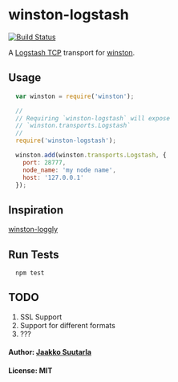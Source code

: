 # winston-logstash

[![Build Status](https://travis-ci.org/jaakkos/winston-logstash.png?branch=master)](https://travis-ci.org/jaakkos/winston-logstash)

A [Logstash TCP][0] transport for [winston][1].

## Usage
``` js
  var winston = require('winston');

  //
  // Requiring `winston-logstash` will expose
  // `winston.transports.Logstash`
  //
  require('winston-logstash');

  winston.add(winston.transports.Logstash, {
    port: 28777,
    node_name: 'my node name',
    host: '127.0.0.1'
  });
```

## Inspiration
[winston-loggly][2]

## Run Tests

```
  npm test
```

## TODO

1. SSL Support
2. Support for different formats
3. ???

#### Author: [Jaakko Suutarla](https://github.com/jaakkos)
#### License: MIT

[0]: http://logstash.net/
[1]: https://github.com/flatiron/winston
[2]: https://github.com/indexzero/winston-loggly